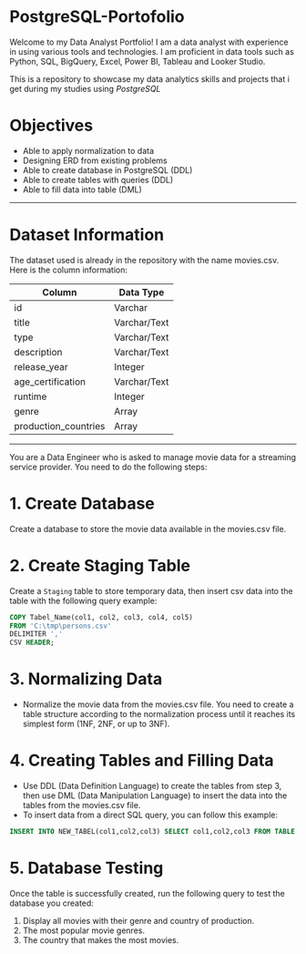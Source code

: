 # PostgreSQL-Portofolio

Welcome to my Data Analyst Portfolio! I am a data analyst with experience in using various tools and technologies. I am proficient in data tools such as Python, SQL, BigQuery, Excel, Power BI, Tableau and Looker Studio. 

This is a repository to showcase my data analytics skills and projects that i get during my studies using *PostgreSQL*

# Objectives
- Able to apply normalization to data
- Designing ERD from existing problems
- Able to create database in PostgreSQL (DDL)
- Able to create tables with queries (DDL)
- Able to fill data into table (DML)

---

# Dataset Information
The dataset used is already in the repository with the name movies.csv. Here is the column information:

|Column|Data Type|
|---|---|
|id|Varchar|
|title|Varchar/Text|
|type|Varchar/Text|
|description|Varchar/Text|
|release_year|Integer|
|age_certification|Varchar/Text|
|runtime|Integer|
|genre|Array|
|production_countries|Array|

---

You are a Data Engineer who is asked to manage movie data for a streaming service provider. You need to do the following steps:

# 1. Create Database
  Create a database to store the movie data available in the movies.csv file.
# 2. Create Staging Table
  Create a `Staging` table to store temporary data, then insert csv data into the table with the following query example:
  ```sql
COPY Tabel_Name(col1, col2, col3, col4, col5)
FROM 'C:\tmp\persons.csv'
DELIMITER ','
CSV HEADER;
```
# 3. Normalizing Data
- Normalize the movie data from the movies.csv file. You need to create a table structure according to the normalization process until it reaches its simplest form (1NF, 2NF, or up to 3NF).
# 4. Creating Tables and Filling Data
- Use DDL (Data Definition Language) to create the tables from step 3, then use DML (Data Manipulation Language) to insert the data into the tables from the movies.csv file.
- To insert data from a direct SQL query, you can follow this example:
```sql
INSERT INTO NEW_TABEL(col1,col2,col3) SELECT col1,col2,col3 FROM TABLE
```
# 5. Database Testing
Once the table is successfully created, run the following query to test the database you created:

1. Display all movies with their genre and country of production.
2. The most popular movie genres.
3. The country that makes the most movies.
